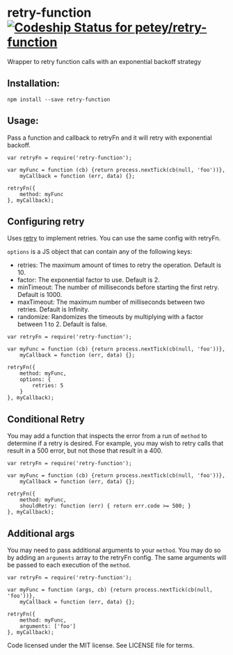 # retry-function [ ![Codeship Status for petey/retry-function](https://codeship.com/projects/3b013d30-aa68-0132-9077-1ec81ced6103/status?branch=master)](https://codeship.com/projects/68028)
Wrapper to retry function calls with an exponential backoff strategy

## Installation:
```npm install --save retry-function```

## Usage:
Pass a function and callback to retryFn and it will retry with exponential backoff.
```
var retryFn = require('retry-function');

var myFunc = function (cb) {return process.nextTick(cb(null, 'foo'))},
    myCallback = function (err, data) {};

retryFn({
    method: myFunc
}, myCallback);
```

## Configuring retry

Uses [retry](https://www.npmjs.com/package/retry) to implement retries. You can use the same config with retryFn.

`options` is a JS object that can contain any of the following keys:

* retries: The maximum amount of times to retry the operation. Default is 10.
* factor: The exponential factor to use. Default is 2.
* minTimeout: The number of milliseconds before starting the first retry. Default is 1000.
* maxTimeout: The maximum number of milliseconds between two retries. Default is Infinity.
* randomize: Randomizes the timeouts by multiplying with a factor between 1 to 2. Default is false.

```
var retryFn = require('retry-function');

var myFunc = function (cb) {return process.nextTick(cb(null, 'foo'))},
    myCallback = function (err, data) {};

retryFn({
    method: myFunc,
    options: {
        retries: 5
    }
}, myCallback);
```

## Conditional Retry

You may add a function that inspects the error from a run of `method` to determine if a retry is desired. For example, you may wish to retry calls that result in a 500 error, but not those that result in a 400.

```
var retryFn = require('retry-function');

var myFunc = function (cb) {return process.nextTick(cb(null, 'foo'))},
    myCallback = function (err, data) {};

retryFn({
    method: myFunc,
    shouldRetry: function (err) { return err.code >= 500; }
}, myCallback);
```

## Additional args

You may need to pass additional arguments to your `method`. You may do so by adding an `arguments` array to the retryFn config. The same arguments will be passed to each execution of the `method`.

```
var retryFn = require('retry-function');

var myFunc = function (args, cb) {return process.nextTick(cb(null, 'foo'))},
    myCallback = function (err, data) {};

retryFn({
    method: myFunc,
    arguments: ['foo']
}, myCallback);
```

Code licensed under the MIT license. See LICENSE file for terms.
